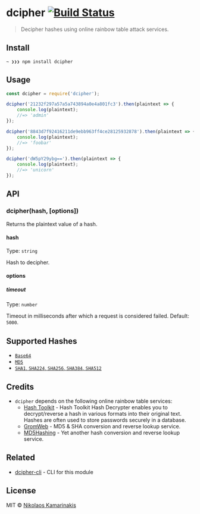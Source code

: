 # dcipher [![Build Status](https://travis-ci.org/k4m4/dcipher.svg?branch=master)](https://travis-ci.org/k4m4/dcipher)

> Decipher hashes using online rainbow table attack services.


## Install

```
~ ❯❯❯ npm install dcipher
```


## Usage

```js
const dcipher = require('dcipher');

dcipher('21232f297a57a5a743894a0e4a801fc3').then(plaintext => {
    console.log(plaintext);
    //=> 'admin'
});

dcipher('8843d7f92416211de9ebb963ff4ce28125932878').then(plaintext => {
    console.log(plaintext);
    //=> 'foobar'
});

dcipher('dW5pY29ybg==').then(plaintext => {
    console.log(plaintext);
    //=> 'unicorn'
});

```


## API

### dcipher(hash, [options])

Returns the plaintext value of a hash.

#### hash

Type: `string`

Hash to decipher.

#### options

##### timeout

Type: `number`

Timeout in milliseconds after which a request is considered failed. Default: `5000`.


## Supported Hashes

- [`Base64`](https://github.com/kevva/base64-regex)
- [`MD5`](https://github.com/k4m4/md5-regex)
- [`SHA1`, `SHA224`, `SHA256`, `SHA384`, `SHA512`](https://github.com/k4m4/sha-regex)


## Credits

- `dcipher` depends on the following online rainbow table services:
  - [Hash Toolkit](https://hashtoolkit.com) - Hash Toolkit Hash Decrypter enables you to decrypt/reverse a hash in various formats into their original text. Hashes are often used to store passwords securely in a database.
  - [GromWeb](https://md5.gromweb.com) - MD5 & SHA conversion and reverse lookup service.
  - [MD5Hashing](https://md5hashing.net) - Yet another hash conversion and reverse lookup service.


## Related

- [dcipher-cli](https://github.com/k4m4/dcipher-cli) - CLI for this module


## License

MIT © [Nikolaos Kamarinakis](https://nikolaskama.me)